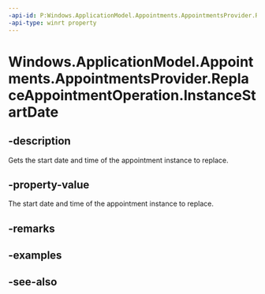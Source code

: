 ```yaml
---
-api-id: P:Windows.ApplicationModel.Appointments.AppointmentsProvider.ReplaceAppointmentOperation.InstanceStartDate
-api-type: winrt property
---
```


<!-- Property syntax
public Windows.Foundation.IReference<Windows.Foundation.DateTime> InstanceStartDate { get; }
-->

# Windows.ApplicationModel.Appointments.AppointmentsProvider.ReplaceAppointmentOperation.InstanceStartDate

## -description
Gets the start date and time of the appointment instance to replace.

## -property-value
The start date and time of the appointment instance to replace.

## -remarks

## -examples

## -see-also
